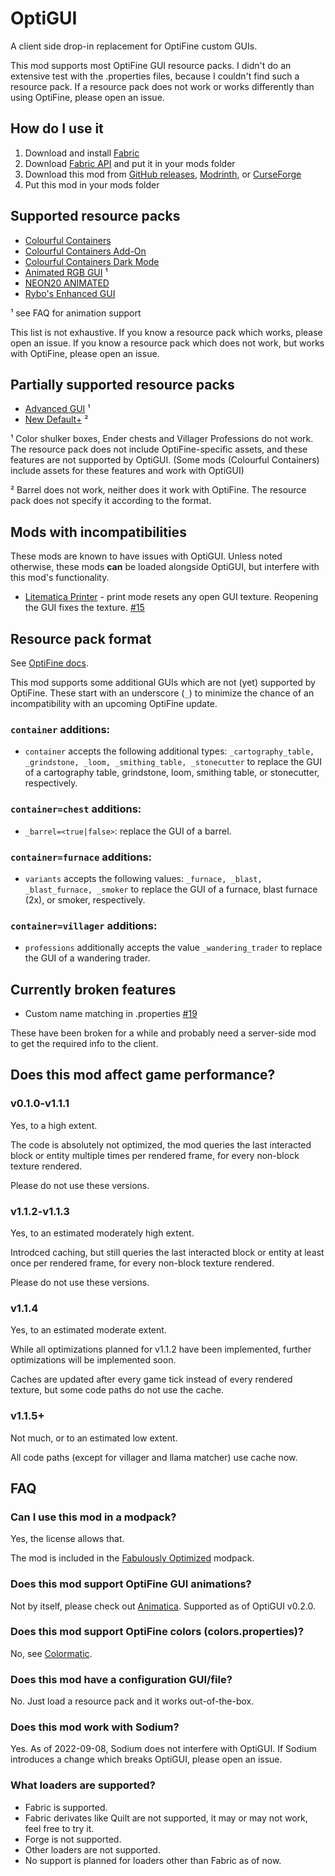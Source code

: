 # OptiGUI

A client side drop-in replacement for OptiFine custom GUIs.

This mod supports most OptiFine GUI resource packs. I didn't do an extensive test with the .properties files, because I couldn't find such a resource pack.
If a resource pack does not work or works differently than using OptiFine, please open an issue.

## How do I use it
1. Download and install [Fabric](https://fabricmc.net/use)
2. Download [Fabric API](https://fabricmc.net/use) and put it in your mods folder
3. Download this mod from [GitHub releases](https://github.com/opekope2/OptiGUI/releases), [Modrinth](https://modrinth.com/mod/optigui/versions), or [CurseForge](https://www.curseforge.com/minecraft/mc-mods/optigui/files)
4. Put this mod in your mods folder

## Supported resource packs

* [Colourful Containers](https://www.planetminecraft.com/texture-pack/colourful-containers-gui/)
* [Colourful Containers Add-On](https://www.planetminecraft.com/texture-pack/updated-colourful-containers-light-mode-gui-optifine-required/)
* [Colourful Containers Dark Mode](https://www.planetminecraft.com/texture-pack/colourful-containers-dark-mode-gui-optifine-required/)
* [Animated RGB GUI](https://www.curseforge.com/minecraft/texture-packs/optifine-animated-rgb-gui) ¹
* [NEON20 ANIMATED](https://www.planetminecraft.com/texture-pack/neon20-animated-optifine/)
* [Rybo's Enhanced GUI](https://www.planetminecraft.com/texture-pack/rybo-s-enhanced-gui/)

¹ see FAQ for animation support

This list is not exhaustive. If you know a resource pack which works, please open an issue. If you know a resource pack which does not work, but works with OptiFine, please open an issue.

## Partially supported resource packs

* [Advanced GUI](https://www.planetminecraft.com/texture-pack/custom-gui/) ¹
* [New Default+](https://www.curseforge.com/minecraft/texture-packs/newdefaultplus) ²

¹ Color shulker boxes, Ender chests and Villager Professions do not work. The resource pack does not include OptiFine-specific assets, and these features are not supported by OptiGUI. (Some mods (Colourful Containers) include assets for these features and work with OptiGUI)

² Barrel does not work, neither does it work with OptiFine. The resource pack does not specify it according to the format.

## Mods with incompatibilities

These mods are known to have issues with OptiGUI. Unless noted otherwise, these mods **can** be loaded alongside OptiGUI, but interfere with this mod's functionality.

* [Litematica Printer](https://github.com/aleksilassila/litematica-printer) - print mode resets any open GUI texture. Reopening the GUI fixes the texture. [#15](https://github.com/opekope2/OptiGUI/issues/15)

## Resource pack format

See [OptiFine docs](https://optifine.readthedocs.io/custom_guis.html).

This mod supports some additional GUIs which are not (yet) supported by OptiFine. These start with an underscore (`_`) to minimize the chance of an incompatibility with an upcoming OptiFine update.

### `container` additions:

* `container` accepts the following additional types: `_cartography_table, _grindstone, _loom, _smithing_table, _stonecutter` to replace the GUI of a cartography table, grindstone, loom, smithing table, or stonecutter, respectively.

### `container=chest` additions:

* `_barrel=<true|false>`: replace the GUI of a barrel.

### `container=furnace` additions:

* `variants` accepts the following values: `_furnace, _blast, _blast_furnace, _smoker` to replace the GUI of a furnace, blast furnace (2x), or smoker, respectively.

### `container=villager` additions:

* `professions` additionally accepts the value `_wandering_trader` to replace the GUI of a wandering trader.

## Currently broken features

* Custom name matching in .properties [#19](https://github.com/opekope2/OptiGUI/issues/19)

These have been broken for a while and probably need a server-side mod to get the required info to the client.

## Does this mod affect game performance?

### v0.1.0-v1.1.1

Yes, to a high extent.

The code is absolutely not optimized, the mod queries the last interacted block or entity multiple times per rendered frame, for every non-block texture rendered.

Please do not use these versions.

### v1.1.2-v1.1.3

Yes, to an estimated moderately high extent.

Introdced caching, but still queries the last interacted block or entity at least once per rendered frame, for every non-block texture rendered.

Please do not use these versions.

### v1.1.4

Yes, to an estimated moderate extent.

While all optimizations planned for v1.1.2 have been implemented, further optimizations will be implemented soon.

Caches are updated after every game tick instead of every rendered texture, but some code paths do not use the cache.

### v1.1.5+

Not much, or to an estimated low extent.

All code paths (except for villager and llama matcher) use cache now.

## FAQ

### Can I use this mod in a modpack?

Yes, the license allows that.

The mod is included in the [Fabulously Optimized](https://github.com/Fabulously-Optimized/fabulously-optimized) modpack.

### Does this mod support OptiFine GUI animations?

Not by itself, please check out [Animatica](https://github.com/FoundationGames/Animatica). Supported as of OptiGUI v0.2.0.

### Does this mod support OptiFine colors (colors.properties)?

No, see [Colormatic](https://github.com/kvverti/colormatic).

### Does this mod have a configuration GUI/file?

No. Just load a resource pack and it works out-of-the-box.

### Does this mod work with Sodium?

Yes. As of 2022-09-08, Sodium does not interfere with OptiGUI. If Sodium introduces a change which breaks OptiGUI, please open an issue.

### What loaders are supported?

* Fabric is supported.
* Fabric derivates like Quilt are not supported, it may or may not work, feel free to try it.
* Forge is not supported.
* Other loaders are not supported.
* No support is planned for loaders other than Fabric as of now.

